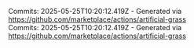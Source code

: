 Commits: 2025-05-25T10:20:12.419Z - Generated via https://github.com/marketplace/actions/artificial-grass
<br>
Commits: 2025-05-25T10:20:12.419Z - Generated via https://github.com/marketplace/actions/artificial-grass
<br>
